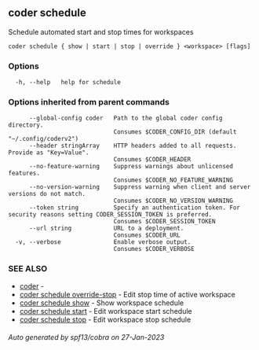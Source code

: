## coder schedule

Schedule automated start and stop times for workspaces

```
coder schedule { show | start | stop | override } <workspace> [flags]
```

### Options

```
  -h, --help   help for schedule
```

### Options inherited from parent commands

```
      --global-config coder   Path to the global coder config directory.
                              Consumes $CODER_CONFIG_DIR (default "~/.config/coderv2")
      --header stringArray    HTTP headers added to all requests. Provide as "Key=Value".
                              Consumes $CODER_HEADER
      --no-feature-warning    Suppress warnings about unlicensed features.
                              Consumes $CODER_NO_FEATURE_WARNING
      --no-version-warning    Suppress warning when client and server versions do not match.
                              Consumes $CODER_NO_VERSION_WARNING
      --token string          Specify an authentication token. For security reasons setting CODER_SESSION_TOKEN is preferred.
                              Consumes $CODER_SESSION_TOKEN
      --url string            URL to a deployment.
                              Consumes $CODER_URL
  -v, --verbose               Enable verbose output.
                              Consumes $CODER_VERBOSE
```

### SEE ALSO

- [coder](coder.md) -
- [coder schedule override-stop](coder_schedule_override-stop.md) - Edit stop time of active workspace
- [coder schedule show](coder_schedule_show.md) - Show workspace schedule
- [coder schedule start](coder_schedule_start.md) - Edit workspace start schedule
- [coder schedule stop](coder_schedule_stop.md) - Edit workspace stop schedule

###### Auto generated by spf13/cobra on 27-Jan-2023
